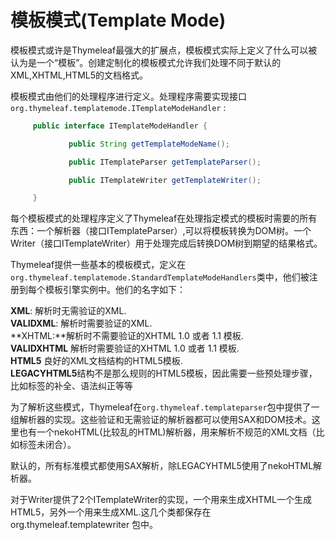 # 模板模式(Template Mode)

模板模式或许是Thymeleaf最强大的扩展点，模板模式实际上定义了什么可以被认为是一个“模板”。创建定制化的模板模式允许我们处理不同于默认的XML,XHTML,HTML5的文档格式。

模板模式由他们的处理程序进行定义。处理程序需要实现接口
```org.thymeleaf.templatemode.ITemplateModeHandler``` :  


```java
     public interface ITemplateModeHandler {

             public String getTemplateModeName();

             public ITemplateParser getTemplateParser();

             public ITemplateWriter getTemplateWriter();

     }
```

每个模板模式的处理程序定义了Thymeleaf在处理指定模式的模板时需要的所有东西：一个解析器（接口ITemplateParser）,可以将模板转换为DOM树。一个Writer（接口ITemplateWriter）用于处理完成后转换DOM树到期望的结果格式。

Thymeleaf提供一些基本的模板模式，定义在```org.thymeleaf.templatemode.StandardTemplateModeHandlers```类中，他们被注册到每个模板引擎实例中。他们的名字如下：

**XML**: 解析时无需验证的XML.  
**VALIDXML**: 解析时需要验证的XML.   
**XHTML:**解析时不需要验证的XHTML 1.0 或者 1.1 模板.  
**VALIDXHTML** 解析时需要验证的XHTML 1.0 或者 1.1 模板.    
**HTML5** 良好的XML文档结构的HTML5模板.  
**LEGACYHTML5**结构不是那么规则的HTML5模板，因此需要一些预处理步骤，比如标签的补全、语法纠正等等   

为了解析这些模式，Thymeleaf在``` org.thymeleaf.templateparser ```包中提供了一组解析器的实现。这些验证和无需验证的解析器都可以使用SAX和DOM技术。这里也有一个nekoHTML(比较乱的HTML)解析器，用来解析不规范的XML文档（比如标签未闭合）。

默认的，所有标准模式都使用SAX解析，除LEGACYHTML5使用了nekoHTML解析器。

对于Writer提供了2个ITemplateWriter的实现，一个用来生成XHTML一个生成HTML5，另外一个用来生成XML.这几个类都保存在 org.thymeleaf.templatewriter 包中。
